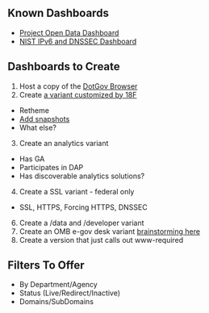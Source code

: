 ## Known Dashboards 
* [Project Open Data Dashboard](http://labs.data.gov/dashboard/)
* [NIST IPv6 and DNSSEC Dashboard](http://fedv6-deployment.antd.nist.gov/cgi-bin/generate-gov)

## Dashboards to Create
1) Host a copy of the [DotGov Browser](http://dotgov-browser.herokuapp.com/domains)  
2) Create [a variant customized by 18F](https://github.com/18F/dashboards-on-demand/issues/3)  
  * Retheme
  * [Add snapshots](https://github.com/shawnbot/dotgov-screenshots)
  * What else?   

3) Create an analytics variant  
  * Has GA
  * Participates in DAP 
  * Has discoverable analytics solutions?

4) Create a SSL variant - federal only   
  * SSL, HTTPS, Forcing HTTPS, DNSSEC

6) Create a /data and /developer variant   
7) Create an OMB e-gov desk variant [brainstorming here](https://github.com/18F/dashboards-on-demand/issues/1)  
8) Create a version that just calls out www-required

## Filters To Offer
* By Department/Agency
* Status (Live/Redirect/Inactive)
* Domains/SubDomains








